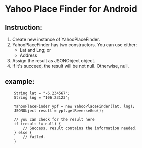 Yahoo Place Finder for Android
==============================

Instruction:
------------

1. Create new instance of YahooPlaceFinder.
2. YahooPlaceFinder has two constructors. You can use either:
   - Lat and Lng; or
   - Address
3. Assign the result as JSONObject object.
4. If it's succeed, the result will be not null. Otherwise, null.

example:
--------

        String lat = "-6.234567";
        String lng = "106.23123";
        
        YahooPlaceFinder ypf = new YahooPlaceFinder(lat, lng);
        JSONObject result = ypf.getReverseGeo();
        
        // you can check for the result here
        if (result != null) {
            // Success. result contains the information needed.
        } else {
            // failed.
        }